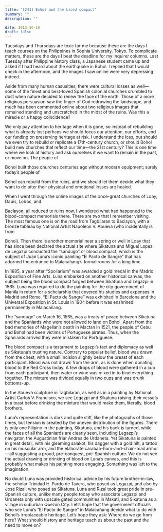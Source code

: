 ```yaml
---
title: "[241] Bohol and the blood compact"
summary: ""
description: ""

date: 2013-10-18
draft: false
---
```


Tuesdays and Thursdays are toxic for me because these are the days I teach courses on the Philippines in Sophia University, Tokyo. To complicate matters, these are the days I beat the deadline for my Inquirer columns. Last Tuesday after Philippine history class, a Japanese student came up and asked if I had heard about the earthquake in Bohol. I replied that I would check in the afternoon, and the images I saw online were very depressing indeed.

Aside from many human casualties, there were cultural losses as well—some of the finest and best-loved Spanish colonial churches crumbled to dust when nature decided to renew the face of the earth. Those of a more religious persuasion saw the finger of God redrawing the landscape, and much has been commented online about two religious images that remained standing and unscratched in the midst of the ruins. Was this a miracle or a happy coincidence?

We only pay attention to heritage when it is gone, so instead of rebuilding what is already lost perhaps we should focus our attention, our efforts, and our funding on preserving heritage at risk. I understand the loss, but should we even try to rebuild or replicate a 17th-century church, or should Bohol build new churches that reflect our time—the 21st century? This is one time where we look at history and ask ourselves if we want to remain in the past, or move on. The people of

Bohol built those churches centuries ago without modern equipment; surely today’s people of

Bohol can rebuild from the ruins, and we should let them decide what they want to do after their physical and emotional losses are healed.

When I went through the online images of the once-great churches of Loay, Dauis, Loboc, and

Baclayon, all reduced to ruins now, I wondered what had happened to the blood-compact memorials there. There are two that I remember visiting. The most famous one is on the road from Tagbilaran to Baclayon, with a bronze tableau by National Artist Napoleon V. Abueva (who incidentally is from

Bohol). Then there is another memorial near a spring or well in Loay that has since been declared the actual site where Sikatuna and Miguel Lopez de Legazpi conducted the “sandugo” or blood compact, which is the subject of Juan Luna’s iconic painting “El Pacto de Sangre” that has adorned the entrance to Malacañang’s formal rooms for a long time.

In 1885, a year after “Spoliarium” was awarded a gold medal in the Madrid Exposition of Fine Arts, Luna embarked on another historical canvas, the subject being the blood compact forged between Sikatuna and Legazpi in 1565. Luna was required to do the painting for the city government of Manila in return for a scholarship that covered his studies and expenses in Madrid and Rome. “El Pacto de Sangre” was exhibited in Barcelona and the Universal Exposition in St. Louis in 1904 before it was enshrined permanently in Malacañang.

The “sandugo” on March 16, 1565, was a treaty of peace between Sikatuna and the Spaniards who were not allowed to land on Bohol. Apart from the bad memories of Magellan’s death in Mactan in 1521, the people of Cebu and Bohol had been victims of Portuguese pirates. Thus, when the Spaniards arrived they were mistaken for Portuguese.

The blood compact is a testament to Legazpi’s tact and diplomacy as well as Sikatuna’s trusting nature. Contrary to popular belief, blood was drawn from the chest, with a small incision slightly below the breast of each participant. Blood was not drawn from the arm, as is done when donating blood to the Red Cross today. A few drops of blood were gathered in a cup from each participant, then water or wine was mixed in to bind everything together. The mixture was divided equally in two cups and was drunk bottoms-up.

In the Abueva sculpture in Tagbilaran, as well as in a painting by National Artist Carlos V. Francisco, we see Legazpi and Sikatuna raising their vessels in a toast before drinking the mixture that would make them, literally, blood brothers.

Luna’s representation is dark and quite stiff, like the photographs of those times, but tension is created by the uneven distribution of the figures. There is only one Filipino in the painting, Sikatuna, and his back is turned, while the faces of all the Spaniards are clearly seen, including Legazpi’s navigator, the Augustinian friar Andres de Urdaneta. Yet Sikatuna is painted in great detail, with his gleaming salakot, his dagger with a gold hilt, a tattoo on his muscular arm, and the elaborate carabao-horn-and-chain-mail armor—all suggesting a proud, pre-conquest, pre-Spanish culture. We do not see the actual drawing or drinking of blood on Luna’s canvas, and this is probably what makes his painting more engaging. Something was left to the imagination.

No doubt Luna was provided historical advice by his future brother-in-law, the scholar Trinidad H. Pardo de Tavera, who posed as Legazpi, and also by Jose Rizal, who posed as Sikatuna. Luna and Rizal took great pride in pre-Spanish culture, unlike many people today who associate Legazpi and Urdaneta only with upscale gated communities in Makati, and Sikatuna as a village in suburban Quezon City. Let’s hope that the government officials who see Luna’s “El Pacto de Sangre” in Malacañang decide what to do with Bohol’s irreplaceable heritage. Let’s hope they ask: Where do we go from here? What should history and heritage teach us about the past and the need to move on?
